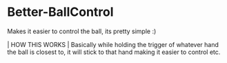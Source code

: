 # Better-BallControl
Makes it easier to control the ball, its pretty simple :)

| HOW THIS WORKS |
Basically while holding the trigger of whatever hand the ball is closest to, it will stick to that hand making it easier to control etc.
